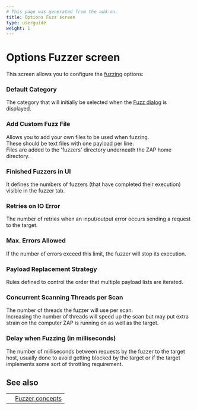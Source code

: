 ```yaml
---
# This page was generated from the add-on.
title: Options Fuzz screen
type: userguide
weight: 1
---
```


# Options Fuzzer screen


This screen allows you to configure the [fuzzing](/docs/desktop/addons/fuzzer/) options:

### Default Category

The category that will initially be selected when the [Fuzz dialog](/docs/desktop/addons/fuzzer/dialogue/) is displayed.

### Add Custom Fuzz File

Allows you to add your own files to be used when fuzzing.  
These should be text files with one payload per line.  
Files are added to the 'fuzzers' directory underneath the ZAP home directory.

### Finished Fuzzers in UI

It defines the numbers of fuzzers (that have completed their execution) visible in the fuzzer tab.

### Retries on IO Error

The number of retries when an input/output error occurs sending a request to the target.

### Max. Errors Allowed

If the number of errors exceed this limit, the fuzzer will stop its execution.

### Payload Replacement Strategy

Rules defined to control the order that multiple payload lists are iterated.

### Concurrent Scanning Threads per Scan

The number of threads the fuzzer will use per scan.  
Increasing the number of threads will speed up the scan but may put extra strain on the computer ZAP is running on as well as the target.

### Delay when Fuzzing (in milliseconds)

The number of milliseconds between requests by the fuzzer to the target host, usually done to avoid getting blocked by the target or if the target implements some sort of throttling requirement.

## See also

|   |                                                 |
|---|-------------------------------------------------|
|   | [Fuzzer concepts](/docs/desktop/addons/fuzzer/) |
